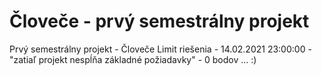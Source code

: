 # Človeče - prvý semestrálny projekt
Prvý semestrálny projekt - Človeče
Limit riešenia - 14.02.2021 23:00:00 - "zatiaľ projekt nespĺňa základné požiadavky" - 0 bodov ... :)
